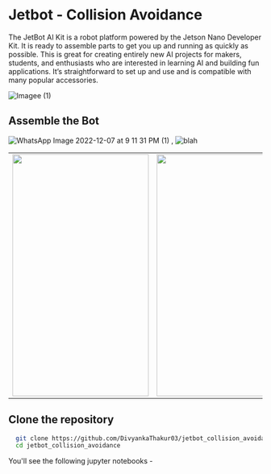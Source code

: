 # Jetbot - Collision Avoidance

The JetBot AI Kit is a robot platform powered by the Jetson Nano Developer Kit. It
is ready to assemble parts to get you up and running as quickly as possible. This is great for creating
entirely new AI projects for makers, students, and enthusiasts who are interested in learning AI
and building fun applications. It’s straightforward to set up and use and is compatible with many
popular accessories.

![Imagee (1)](https://user-images.githubusercontent.com/85764700/206226679-ab5fa1d0-833c-4abb-96ca-6a7c86d9de8f.png)

## Assemble the Bot

![WhatsApp Image 2022-12-07 at 9 11 31 PM (1)](https://user-images.githubusercontent.com/85764700/206229965-d7d0bcbe-3580-4f56-9579-1900b44110d7.png) , ![blah](https://user-images.githubusercontent.com/85764700/206232145-8186a6ef-6dad-4e39-b074-56404efcec0c.jpeg)

<table>
  <tr>
    <td><img src="(https://user-images.githubusercontent.com/85764700/206229965-d7d0bcbe-3580-4f56-9579-1900b44110d7.png)" width=270 height=480></td>
    <td><img src="https://user-images.githubusercontent.com/85764700/206232145-8186a6ef-6dad-4e39-b074-56404efcec0c.jpeg" width=270 height=480></td>
  </tr>
 </table>

## Clone the repository

```bash
  git clone https://github.com/DivyankaThakur03/jetbot_collision_avoidance.git
  cd jetbot_collision_avoidance
```

You'll see the following jupyter notebooks -

